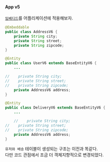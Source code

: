 #### App v5
[`임베디드`](../../../ch7/description/1_embedded.md)를 어플리케이션에 적용해보자.  

~~~java
@Embeddable
public class AddressV6 {
    private String city;
    private String street;
    private String zipcode;
}

@Entity
public class UserV6 extends BaseEntityV6 {
    ...

//    private String city;
//    private String street;
//    private String zipcode;
    private AddressV6 address;
}

@Entity
public class DeliveryV6 extends BaseEntityV6 {
    ...

    //    private String city;
//    private String street;
//    private String zipcode;
    private AddressV6 address;
}
~~~

`유저와 배송` 테이블이 생성되는 구조는 이전과 똑같다.  
다만 코드 관점에서 조금 더 객체지향적으로 변경되었다.